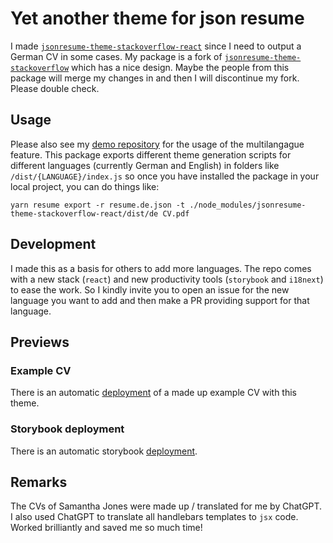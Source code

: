 # Yet another theme for json resume

I made [`jsonresume-theme-stackoverflow-react`](https://www.npmjs.com/package/jsonresume-theme-stackoverflow-react) since I need to output a German CV in some cases. My package is a fork of [`jsonresume-theme-stackoverflow`](https://www.npmjs.com/package/jsonresume-theme-stackoverflow) which has a nice design. Maybe the people from this package will merge my changes in and then I will discontinue my fork. Please double check.

## Usage

Please also see my [demo repository](https://github.com/levino/demo-for-react-jsonresume-theme) for the usage of the multilangague feature. This package exports different theme generation scripts for different languages (currently German and English) in folders like `/dist/{LANGUAGE}/index.js` so once you have installed the package in your local project, you can do things like:

```
yarn resume export -r resume.de.json -t ./node_modules/jsonresume-theme-stackoverflow-react/dist/de CV.pdf
```

## Development

I made this as a basis for others to add more languages. The repo comes with a new stack (`react`) and new productivity tools (`storybook` and `i18next`) to ease the work. So I kindly invite you to open an issue for the new language you want to add and then make a PR providing support for that language.

## Previews

### Example CV

There is an automatic [deployment](https://stackoverflow-jsonresume-example.netlify.app/) of a made up example CV with this theme.

### Storybook deployment

There is an automatic storybook [deployment](https://sb-stackoverflow-jsonresume-theme.netlify.app/).

## Remarks

The CVs of Samantha Jones were made up / translated for me by ChatGPT. I also used ChatGPT to translate all handlebars templates to `jsx` code. Worked brilliantly and saved me so much time!

